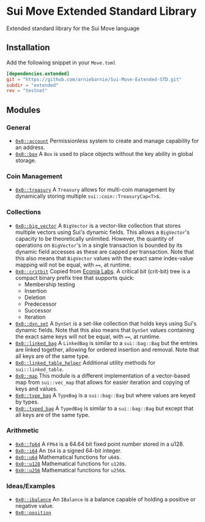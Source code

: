 # Sui Move Extended Standard Library

Extended standard library for the Sui Move language
## Installation
Add the following snippet in your `Move.toml`

```toml
[dependencies.extended]
git = "https://github.com/arniebarnie/Sui-Move-Extended-STD.git"
subdir = "extended"
rev = "testnet"
```
## Modules
### General
* [`0x0::account`](/extended/sources/account.move "Account")
  Permissionless system to create and manage capability for an address.
* [`0x0::box`](/extended/sources/box.move "Box")
  A `Box` is used to place objects without the key ability in global storage.
### Coin Management
* [`0x0::treasury`](/extended/sources/treasury.move "Treasury")
  A `Treasury` allows for multi-coin management by dynamically storing multiple `sui::coin::TreasuryCap<T>`s.
### Collections
* [`0x0::big_vector`](/extended/sources/big_vector.move "BigVector")
  A `BigVector` is a vector-like collection that stores multiple vectors using Sui's dynamic fields. This allows a `BigVector`'s capacity
  to be theoretically unlimited. However, the quantity of operations on `BigVector`'s in a single transaction is bounded by its dynamic field
  accesses as these are capped per transaction. Note that this also means that `BigVector` values with the exact same index-value mapping
  will not be equal, with `==`, at runtime.
* [`0x0::critbit`](/extended/sources/critbit.move "CritBit")
  Copied from [Econia Labs](https://github.com/econia-labs/econia/blob/main/src/move/econia/sources/CritBit.move "CritBit").
  A critical bit (crit-bit) tree is a compact binary prefix tree that supports quick:
    * Membership testing
    * Insertion
    * Deletion
    * Predecessor
    * Successor
    * Iteration
* [`0x0::dyn_set`](/extended/sources/dyn_set.move "DynSet")
  A `DynSet` is a set-like collection that holds keys using Sui's dynamic fields. Note that this also means that 
  `DynSet` values containing the exact same keys will not be equal, with `==`, at runtime.
* [`0x0::linked_bag`](/extended/sources/linked_bag.move "LinkedBag")
  A `LinkedBag` is similar to a `sui::bag::Bag` but the entries are linked together, allowing for ordered insertion and removal.
  Note that all keys are of the same type.
* [`0x0::linked_table_helper`](/extended/sources/linked_table_helper.move "LinkedTable")
  Additional utility methods for `sui::linked_table`.
* [`0x0::map`](/extended/sources/map.move "Map")
  This module is a different implementation of a vector-based map from `sui::vec_map` that allows for easier iteration and
  copying of keys and values.
* [`0x0::type_bag`](/extended/sources/type_bag.move "TypeBag")
  A `TypeBag` is a `sui::bag::Bag` but where values are keyed by types.
* [`0x0::typed_bag`](/extended/sources/typed_bag.move "TypedBag")
  A `TypedBag` is similar to a `sui::bag::Bag` but except that all keys are of the same type.
### Arithmetic
* [`0x0::fp64`](/extended/sources/fp64.move "FP64")
  A `FP64` is a 64.64 bit fixed point number stored in a u128.
* [`0x0::i64`](/extended/sources/i64.move "I64")
  An `I64` is a signed 64-bit integer.
* [`0x0::u64`](/extended/sources/u64.move "u64")
  Mathematical functions for `u64`s.
* [`0x0::u128`](/extended/sources/u128.move "u128")
  Mathematical functions for `u128`s.
* [`0x0::u256`](/extended/sources/u256.move "u256")
  Mathematical functions for `u256`s.
### Ideas/Examples
* [`0x0::ibalance`](/extended/sources/ibalance.move "IBalance")
  An `IBalance` is a balance capable of holding a positive or negative value.
* [`0x0::position`](/extended/sources/position.move "Position")
